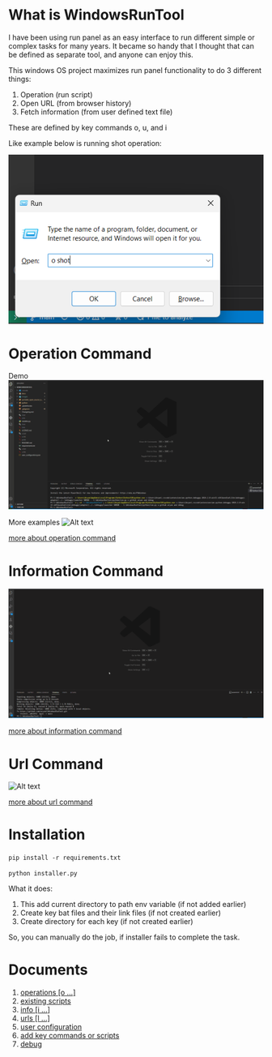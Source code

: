 # What is WindowsRunTool
I have been using run panel as an easy interface to run different simple or complex tasks for many years.
It became so handy that I thought that can be defined as separate tool, and anyone can enjoy this.

This windows OS project maximizes run panel functionality to do 3 different things:
1. Operation (run script)
2. Open URL (from browser history)
3. Fetch information (from user defined text file)

These are defined by key commands o, u, and i

Like example below is running shot operation:

![Alt text](images/run_panel.png)

# Operation Command

Demo
![Alt text](images/operation_case_1.gif)

More examples
![Alt text](images/operation_case_2.gif)

[more about operation command](docs/OPERATIONS.md)

# Information Command

![Alt text](images/info_case_1.gif)

[more about information command](docs/INFORMATION.md)

# Url Command

![Alt text](images/url_case_1.gif)

[more about url command](docs/URLS.md)

# Installation
`pip install -r requirements.txt` 

`python installer.py`


What it does:
1. This add current directory to path env variable (if not added earlier)
2. Create key bat files and their link files (if not created earlier)
3. Create directory for each key (if not created earlier)

So, you can manually do the job, if installer fails to complete the task.





# Documents
1. [operations [o ...]](docs/OPERATIONS.md)
2. [existing scripts](docs/EXISTING_SCRIPTS.md)
3. [info [i ...]](docs/INFORMATION.md)
4. [urls [l ...]](docs/URLS.md)
5. [user configuration](docs/USER_CONFIGURATION.md)
6. [add key commands or scripts](docs/HOW_TO_ADD)
2. [debug](docs/DEBUG.md) 

